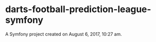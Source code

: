 darts-football-prediction-league-symfony
========================================

A Symfony project created on August 6, 2017, 10:27 am.
